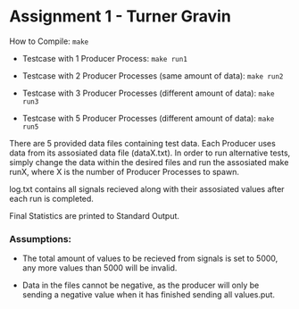 # Assignment 1 - Turner Gravin

How to Compile: `make`

* Testcase with 1 Producer Process: `make run1`

* Testcase with 2 Producer Processes (same amount of data): `make run2`

* Testcase with 3 Producer Processes (different amount of data): `make run3`

* Testcase with 5 Producer Processes (different amount of data): `make run5`

There are 5 provided data files containing test data. Each Producer uses data from its assosiated data file (dataX.txt). In order to run alternative tests, simply change the data within the desired files and run the assosiated make runX, where X is the number of Producer Processes to spawn.

log.txt contains all signals recieved along with their assosiated values after each run is completed.

Final Statistics are printed to Standard Output.

### Assumptions:

* The total amount of values to be recieved from signals is set to 5000, any more values than 5000 will be invalid.

* Data in the files cannot be negative, as the producer will only be sending a negative value when it has finished sending all values.put.
